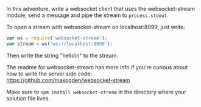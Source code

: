 In this adventure, write a websocket client that uses the websocket-stream
module, send a message and pipe the stream to `process.stdout`.

To open a stream with websocket-stream on localhost:8099, just write:

```js
var ws = require('websocket-stream');
var stream = ws('ws://localhost:8099');
```

Then write the string "hello\n" to the stream.

The readme for websocket-stream has more info if you're curious about how to
write the server side code: https://github.com/maxogden/websocket-stream

Make sure to `npm install websocket-stream` in the directory where your solution
file lives.
